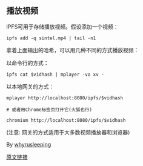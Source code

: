 ## 播放视频

IPFS可用于存储播放视频。假设添加一个视频：

```
ipfs add -q sintel.mp4 | tail -n1
```

拿着上面输出的哈希，可以用几种不同的方式播放视频：

以命令行的方式：

```
ipfs cat $vidhash | mplayer -vo xv -
```

以本地网关的方式：

```
mplayer http://localhost:8080/ipfs/$vidhash

# 或者用Chrome标签页打开它(火狐也行)

chromium http://localhost:8080/ipfs/$vidhash
```

(注意: 网关的方式适用于大多数视频播放器和浏览器)

By [whyrusleeping](http://github.com/whyrusleeping)

[原文链接](https://ipfs.io/ipfs/QmNZiPk974vDsPmQii3YbrMKfi12KTSNM7XMiYyiea4VYZ/example#/ipfs/QmRFTtbyEp3UaT67ByYW299Suw7HKKnWK6NJMdNFzDjYdX/videos/readme.md)